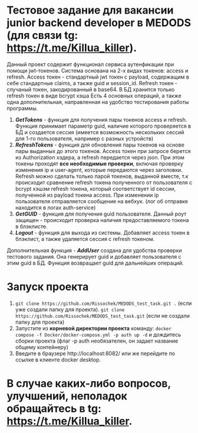 # Тестовое задание для вакансии junior backend developer в MEDODS (для связи tg: https://t.me/Killua_killer).
Данный проект содержит функционал сервиса аутенфикации при помощи jwt-токенов. Система основана на 2-х видах токенов: access и refresh. Access токен - стандартный jwt токен с payload, содержащим в себе стандартные claims, а также guid и session_id. Refresh токен - случаный токен, закодированный в base64. В БД хранится только refresh токен в виде bcrypt хэша
Есть 4 основных операций, а также одна дополнительная, направленная на удобство тестирования работы программы.  
1. ***GetTokens*** - функция для получения пары токенов access и refresh. Функция принимает параметр guid, наличие которого проверяется в БД и создается сессия (имеется возможность нескольких сессий для 1-го пользователя, например с разных устройств)
2. ***RefreshTokens*** - функция для обновления пары токенов на основе пары выданных до этого токенов. Access токен при запросе берется из Authorization хэдера, а refresh передается через json. При этом токены проходят **все необходимые проверки**, включая проверку изменения ip и user-agent, которые передаются через заголовки. Refresh можно сделать только парой токенов, выданной вместе, т.к происходит сравнение refresh токена полученного от пользователя с bcrypt хэшэм refresh токена, который соответствует id сессии, полученной из payload токена access. При изменении ip пользователя отправляется сообщение на вебхук. (лог об отправке находится в логах auth-service)
3. ***GetGUID*** - функция для получения guid пользователя. Данный роут защищен - происходит проверка наличия предоставляемого токена в блэклисте.
4. ***Logout*** - функция для выхода из системы. Добавляет access токен в блэклист, а также удаляется сессия с refresh токеном.
   
Дополнительная функция - ***AddUser*** создана для удобства проверки тестового задания. Она генерирует guid и добавляет пользователя с этим guid в БД. Функция возвращает guid для дальнейших операций. 

# Запуск проекта
1. `git clone https://github.com/Rissochek/MEDODS_test_task.git .` (если уже создали папку для проекта). `git clone https://github.com/Rissochek/MEDODS_test_task.git` (если не создали папку для проекта)
2. Запустите из **корневой директории проекта** команду: `docker compose -f Docker/docker-compose.yml -p auth up -d` и дождитесь сборки проекта (флаг -p auth необязателен, он задает название общему контейнеру)
3. Введите в браузере http://localhost:8082/ или же перейдите по ссылке в клиенте docker desktop.

# В случае каких-либо вопросов, улучшений, неполадок обращайтесь в tg: https://t.me/Killua_killer.
